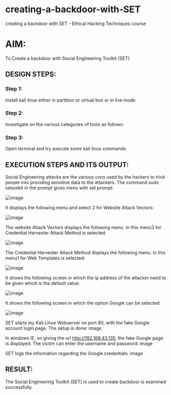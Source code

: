 # creating-a-backdoor-with-SET
creating a backdoor with SET - Ethical Hacking Techniques course

# AIM:
To Create a backdoor with Social Engineering Toolkit (SET)

## DESIGN STEPS:

### Step 1:

Install kali linux either in partition or virtual box or in live mode


### Step 2:

Investigate on the various categories of tools as follows:

### Step 3:

Open terminal and try execute some kali linux commands

## EXECUTION STEPS AND ITS OUTPUT:
Social Engineering attacks are the various cons used by the hackers to trick people into providing sensitive data to the attackers. 
The command sudo setoolkit in the prompt gives menu with set prompt:



![image](https://github.com/indrajasukumar/creating-a-backdoor-with-SET/assets/145115195/824d4c33-2189-480e-aadd-08e196c23b51)

It displays the following menu and select 2 for Website Attack Vectors:


![image](https://github.com/indrajasukumar/creating-a-backdoor-with-SET/assets/145115195/b028fb45-6e41-49b3-b252-e152b89c67d8)

The website Attack Vectors displays the following menu. In this menu3 for Credential Harvester Attack Method is selected:



![image](https://github.com/indrajasukumar/creating-a-backdoor-with-SET/assets/145115195/acfdde59-94a0-4224-aafa-12f6ae98b46a)

The Credential Harvester Attack Method displays the following menu. In this menu1 for Web Templates is selected:


![image](https://github.com/indrajasukumar/creating-a-backdoor-with-SET/assets/145115195/260de18a-c5e3-4e42-909b-1b3468cbae91)

It shows the following screen in which the ip address of the attacker need to be given which is the default value:


![image](https://github.com/indrajasukumar/creating-a-backdoor-with-SET/assets/145115195/dd4b726b-b4cc-4bfd-b287-f9d8ff0feeff)

It shows the following screen in which the option Google can be selected:


![image](https://github.com/indrajasukumar/creating-a-backdoor-with-SET/assets/145115195/e85c8555-581a-4b90-bb42-11069320e631)


SET starts my Kali Linux Webserver on port 80, with the fake Google account login page. The setup is done: image

In windows IE, on giving the url http://192.168.43.135, the fake Google page is displayed. The victim can enter the username and password: image

SET logs the information regarding the Google credentials: image





## RESULT:
The Social Engineering Toolkit (SET) is used to create backdoor is  examined successfully
